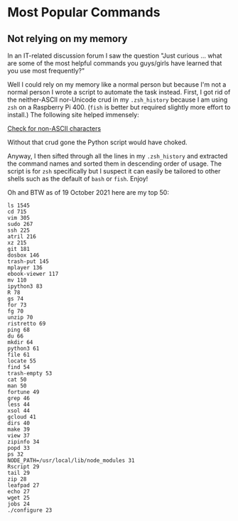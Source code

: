 # Most Popular Commands
## Not relying on my memory

In an IT-related discussion forum I saw the question "Just curious ... what are
some of the most helpful commands you guys/girls have learned that you use
most frequently?"

Well I could rely on my memory like a normal person but because I'm not a
normal person I wrote a script to automate the task instead. First, I got rid
of the neither-ASCII nor-Unicode crud in my `.zsh_history` because I am using
`zsh` on a Raspberry Pi 400. (`fish` is better but required slightly more
effort to install.) The following site helped immensely:

[Check for non-ASCII characters](https://pages.cs.wisc.edu/~markm/ascii.html)

Without that crud gone the Python script would have choked.

Anyway, I then sifted through all the lines in my `.zsh_history` and extracted
the command names and sorted them in descending order of usage. The script is
for `zsh` specifically but I suspect it can easily be tailored to other shells
such as the default of `bash` or `fish`. Enjoy!

Oh and BTW as of 19 October 2021 here are my top 50:

```
ls 1545
cd 715
vim 305
sudo 267
ssh 225
atril 216
xz 215
git 181
dosbox 146
trash-put 145
mplayer 136
ebook-viewer 117
mv 110
ipython3 83
R 78
gs 74
for 73
fg 70
unzip 70
ristretto 69
ping 68
du 66
mkdir 64
python3 61
file 61
locate 55
find 54
trash-empty 53
cat 50
man 50
fortune 49
grep 46
less 44
xsol 44
gcloud 41
dirs 40
make 39
view 37
zipinfo 34
popd 33
ps 32
NODE_PATH=/usr/local/lib/node_modules 31
Rscript 29
tail 29
zip 28
leafpad 27
echo 27
wget 25
jobs 24
./configure 23
```

